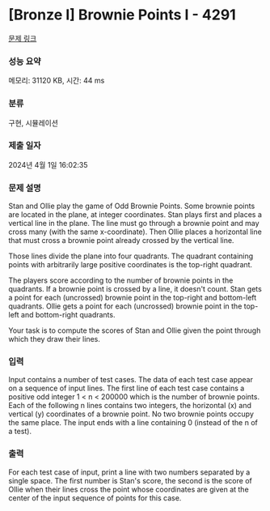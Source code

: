 # [Bronze I] Brownie Points I - 4291 

[문제 링크](https://www.acmicpc.net/problem/4291) 

### 성능 요약

메모리: 31120 KB, 시간: 44 ms

### 분류

구현, 시뮬레이션

### 제출 일자

2024년 4월 1일 16:02:35

### 문제 설명

<p>Stan and Ollie play the game of Odd Brownie Points. Some brownie points are located in the plane, at integer coordinates. Stan plays first and places a vertical line in the plane. The line must go through a brownie point and may cross many (with the same x-coordinate). Then Ollie places a horizontal line that must cross a brownie point already crossed by the vertical line.</p>

<p>Those lines divide the plane into four quadrants. The quadrant containing points with arbitrarily large positive coordinates is the top-right quadrant.</p>

<p>The players score according to the number of brownie points in the quadrants. If a brownie point is crossed by a line, it doesn't count. Stan gets a point for each (uncrossed) brownie point in the top-right and bottom-left quadrants. Ollie gets a point for each (uncrossed) brownie point in the top-left and bottom-right quadrants.</p>

<p>Your task is to compute the scores of Stan and Ollie given the point through which they draw their lines.</p>

### 입력 

 <p>Input contains a number of test cases. The data of each test case appear on a sequence of input lines. The first line of each test case contains a positive odd integer 1 < n < 200000 which is the number of brownie points. Each of the following n lines contains two integers, the horizontal (x) and vertical (y) coordinates of a brownie point. No two brownie points occupy the same place. The input ends with a line containing 0 (instead of the n of a test).</p>

### 출력 

 <p>For each test case of input, print a line with two numbers separated by a single space. The first number is Stan's score, the second is the score of Ollie when their lines cross the point whose coordinates are given at the center of the input sequence of points for this case.</p>

